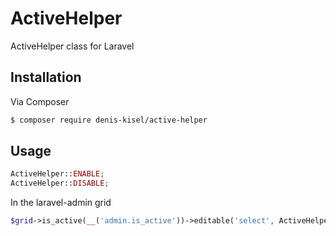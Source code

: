 # ActiveHelper

ActiveHelper class for Laravel

## Installation

Via Composer

``` bash
$ composer require denis-kisel/active-helper
```

## Usage
``` php
ActiveHelper::ENABLE;
ActiveHelper::DISABLE;
```

In the laravel-admin grid
``` php
$grid->is_active(__('admin.is_active'))->editable('select', ActiveHelper::editable());
```
